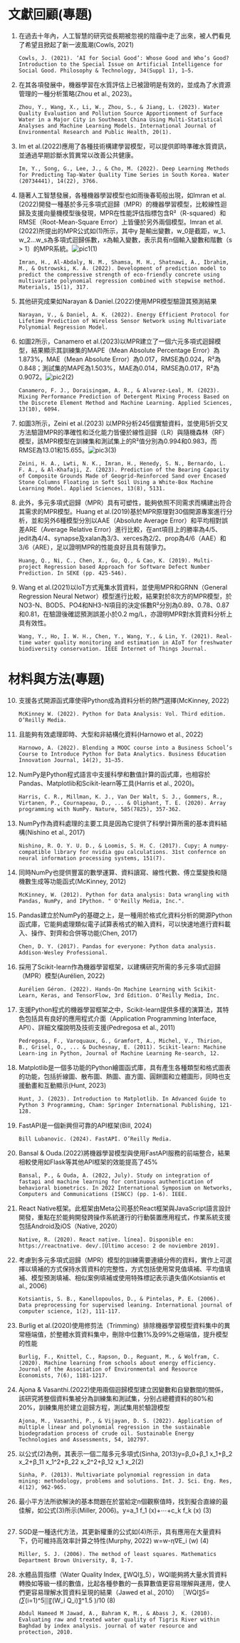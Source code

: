 # 文獻回顧(專題)
1. 在過去十年內，人工智慧的研究從長期被忽視的陰霾中走了出來，被人們看見了希望且掀起了新一波風潮(Cowls, 2021)
    ```
    Cowls, J. (2021). ‘AI for Social Good’: Whose Good and Who’s Good? Introduction to the Special Issue on Artificial Intelligence for Social Good. Philosophy & Technology, 34(Suppl 1), 1–5. 
    ```

2. 在其各項發展中，機器學習在水質評估上已被證明是有效的，並成為了水資源管理的一種分析策略(Zhou et al., 2023)。
    ```
    Zhou, Y., Wang, X., Li, W., Zhou, S., & Jiang, L. (2023). Water Quality Evaluation and Pollution Source Apportionment of Surface Water in a Major City in Southeast China Using Multi-Statistical Analyses and Machine Learning Models. International Journal of Environmental Research and Public Health, 20(1). 
    ```

3. Im et al.(2022)應用了各種技術構建學習模型，可以提供即時準確水質資訊，並通過早期診斷水質異常以改善公共健康。
    ```
    Im, Y., Song, G., Lee, J., & Cho, M. (2022). Deep Learning Methods for Predicting Tap-Water Quality Time Series in South Korea. Water (20734441), 14(22), 3766. 
    ```

4. 隨著人工智慧發展，各種機器學習模型也如雨後春筍般出現，如Imran et al.(2022)開發一種基於多元多項式迴歸（MPR）的機器學習模型，比較線性迴歸及支援向量機模型後發現，MPR在性能評估指標包含R²（R-squared）和RMSE（Root-Mean-Square Error）上皆優於另外兩個模型。Imran et al.(2022)所提出的MPR公式如(1)所示，其中y ̂是輸出變數，w_0是截距，w_1、w_2…w_s為多項式迴歸係數，x為輸入變數，表示具有n個輸入變數和階數（s > 1）的MPR系統。![pic1](<../image/Imran et al.(2022).png>)(1)
    ```
    Imran, H., Al-Abdaly, N. M., Shamsa, M. H., Shatnawi, A., Ibrahim, M., & Ostrowski, K. A. (2022). Development of prediction model to predict the compressive strength of eco-friendly concrete using multivariate polynomial regression combined with stepwise method. Materials, 15(1), 317.
    ```

5. 其他研究成果如Narayan & Daniel.(2022)使用MPR模型驗證其預測結果
    ```
    Narayan, V., & Daniel, A. K. (2022). Energy Efficient Protocol for Lifetime Prediction of Wireless Sensor Network using Multivariate Polynomial Regression Model.
    ```

6. 如圖2所示，Canamero et al.(2023)以MPR建立了一個六元多項式迴歸模型，結果顯示其訓練集的MAPE（Mean Absolute Percentage Error）為1.873%，MAE（Mean Absolute Error）為0.017，RMSE為0.024，R²為0.848；測試集的MAPE為1.503%，MAE為0.014，RMSE為0.017，R²為0.9072。![pic2](<../image/Canamero et al.(2023).png>)(2)
    ```
    Canamero, F. J., Doraisingam, A. R., & Alvarez-Leal, M. (2023). Mixing Performance Prediction of Detergent Mixing Process Based on the Discrete Element Method and Machine Learning. Applied Sciences, 13(10), 6094.
    ```

7. 如圖3所示，Zeini et al.(2023) 以MPR分析245個實驗資料，並使用5折交叉方法驗證MPR的準確性和泛化能力皆優於線性迴歸（LR）與隨機森林（RF）模型，該MPR模型在訓練集和測試集上的R²值分別為0.994和0.983，而RMSE為13.01和15.655。![pic3](<../image/Zeini et al.(2023).png>)(3)
    ```
    Zeini, H. A., Lwti, N. K., Imran, H., Henedy, S. N., Bernardo, L. F. A., & Al-Khafaji, Z. (2023). Prediction of the Bearing Capacity of Composite Grounds Made of Geogrid-Reinforced Sand over Encased Stone Columns Floating in Soft Soil Using a White-Box Machine Learning Model. Applied Sciences, 13(8), 5131.
    ```

8. 此外，多元多項式迴歸（MPR）具有可塑性，能夠依照不同需求而構建出符合其需求的MPR模型。Huang et al.(2019)基於MPR原理對30個開源專案進行分析，並和另外6種模型分別以AAE（Absolute Average Error）和平均相對誤差ARE（Average Relative Error）進行比較，在ant項目上的勝率為4/5、jedit為4/4、synapse及xalan為3/3、xerces為2/2、prop為4/6（AAE）和3/6（ARE），足以證明MPR的性能良好且具有競爭力。
    ```
    Huang, Q., Ni, C., Chen, X., Gu, Q., & Cao, K. (2019). Multi-project Regression based Approach for Software Defect Number Prediction. In SEKE (pp. 425-546).
    ```

9. Wang et al.(2021)以IoT方式蒐集水質資料，並使用MPR和GRNN（General Regression Neural Networ）模型進行比較，結果對於8次方的MPR模型，於NO3-N、BOD5、PO4和NH3-N項目的決定係數R²分別為0.89、0.78、0.87和0.81，在驗證後確認預測誤差小於0.2 mg/L，亦證明MPR對水質資料分析上具有效性。
    ```
    Wang, Y., Ho, I. W. H., Chen, Y., Wang, Y., & Lin, Y. (2021). Real-time water quality monitoring and estimation in AIoT for freshwater biodiversity conservation. IEEE Internet of Things Journal.
    ```

# 材料與方法(專題)
10. 支援各式開源函式庫使得Python成為資料分析的熱門選擇(McKinney, 2022)
    ```
    McKinney W. (2022). Python for Data Analysis: Vol. Third edition. O’Reilly Media.
    ```
    
11. 且能夠有效處理即時、大型和非結構化資料(Harnowo et al., 2022)
    ```
    Harnowo, A. (2022). Blending a MOOC course into a Business School’s Course to Introduce Python for Data Analytics. Business Education Innovation Journal, 14(2), 31–35.
    ```

12. NumPy是Python程式語言中支援科學和數值計算的函式庫，也相容於Pandas、Matplotlib和Scikit-learn等工具(Harris et al., 2020)。
    ```
    Harris, C. R., Millman, K. J., Van Der Walt, S. J., Gommers, R., Virtanen, P., Cournapeau, D., ... & Oliphant, T. E. (2020). Array programming with NumPy. Nature, 585(7825), 357-362.
    ```

13. NumPy作為資料處理的主要工具是因為它提供了科學計算所需的基本資料結構(Nishino et al., 2017)
    ```
    Nishino, R. O. Y. U. D., & Loomis, S. H. C. (2017). Cupy: A numpy-compatible library for nvidia gpu calculations. 31st confernce on neural information processing systems, 151(7).
    ```

14. 同時NumPy也提供豐富的數學運算、資料讀寫、線性代數、傅立葉變換和隨機數生成等功能函式(McKinney, 2012)
    ```
    McKinney, W. (2012). Python for data analysis: Data wrangling with Pandas, NumPy, and IPython. " O'Reilly Media, Inc.".
    ```

15. Pandas建立於NumPy的基礎之上，是一種用於格式化資料分析的開源Python函式庫，它能夠處理類似電子試算表格式的輸入資料，可以快速地進行資料載入、操作、對齊和合併等功能(Chen, 2017)
    ```
    Chen, D. Y. (2017). Pandas for everyone: Python data analysis. Addison-Wesley Professional.
    ```

16. 採用了Scikit-learn作為機器學習框架，以建構研究所需的多元多項式迴歸（MPR）模型(Aurélien, 2022)
    ```
    Aurélien Géron. (2022). Hands-On Machine Learning with Scikit-Learn, Keras, and TensorFlow, 3rd Edition. O’Reilly Media, Inc.
    ```

17. 支援Python程式的機器學習框架之中，Scikit-learn提供多樣的演算法，其特色包括具有良好的應用程式介面（Application Programming Interface, API）、詳細文檔說明及技術支援(Pedregosa et al., 2011)
    ```
    Pedregosa, F., Varoquaux, G., Gramfort, A., Michel, V., Thirion, B., Grisel, O., ... & Duchesnay, E. (2011). Scikit-learn: Machine Learn-ing in Python, Journal of Machine Learning Re-search, 12.
    ```

18. Matplotlib是一個多功能的Python繪圖函式庫，具有產生各種類型和格式圖表的功能，包括折線圖、散布圖、熱圖、直方圖、圓餅圖和立體圖形，同時也支援動畫和互動顯示(Hunt, 2023)
    ```
    Hunt, J. (2023). Introduction to Matplotlib. In Advanced Guide to Python 3 Programming, Cham: Springer International Publishing, 121-128.
    ```

19. FastAPI是一個新興但可靠的API框架(Bill, 2024)
    ```
    Bill Lubanovic. (2024). FastAPI. O’Reilly Media.
    ```

20. Bansal & Ouda.(2022)將機器學習模型與使用FastAPI服務的前端整合，結果相較使用如Flask等其他API框架的效能提高了45%
    ```
    Bansal, P., & Ouda, A. (2022, July). Study on integration of fastapi and machine learning for continuous authentication of behavioral biometrics. In 2022 International Symposium on Networks, Computers and Communications (ISNCC) (pp. 1-6). IEEE.
    ```

21. React Native框架。此框架由Meta公司基於React框架與JavaScript語言設計開發，重點在於能夠開發跨操作系統運行的行動裝置應用程式，作業系統支援包括Android及iOS（Native, 2020）
    ```
    Native, R. (2020). React native. línea]. Disponible en: https://reactnative. dev/.[Último acceso: 2 de noviembre 2019].
    ```

22. 考慮到多元多項式迴歸（MPR）模型的訓練需要連續分佈的資料，實作上可選擇以填補的方式保持水質資料的完整性，方式包括使用常見值填補、平均值填補、模型預測填補、相似案例填補或使用特殊標記表示遺失值(Kotsiantis et al., 2006)
    ```
    Kotsiantis, S. B., Kanellopoulos, D., & Pintelas, P. E. (2006). Data preprocessing for supervised leaning. International journal of computer science, 1(2), 111-117.
    ```

23. Burlig et al.(2020)使用修剪法（Trimming）排除機器學習模型資料集中的異常極端值，於整體水質資料集中，刪除中位數1%及99%之極端值，提升模型的性能
    ```
    Burlig, F., Knittel, C., Rapson, D., Reguant, M., & Wolfram, C. (2020). Machine learning from schools about energy efficiency. Journal of the Association of Environmental and Resource Economists, 7(6), 1181-1217.
    ```

24. Ajona & Vasanthi.(2022)使用兩個迴歸模型建立因變數和自變數間的關係，該研究將整個資料集被分為訓練集和測試集，分别占總體資料的80%和20%，訓練集用於建立迴歸方程，測試集用於驗證模型
    ```
    Ajona, M., Vasanthi, P., & Vijayan, D. S. (2022). Application of multiple linear and polynomial regression in the sustainable biodegradation process of crude oil. Sustainable Energy Technologies and Assessments, 54, 102797.
    ```

25. 以公式(2)為例，其表示一個二階多元多項式(Sinha, 2013)y=β_0+β_1 x_1+β_2 x_2+β_11 x_1^2+β_22 x_2^2+β_12 x_1 x_2(2)
    ```
    Sinha, P. (2013). Multivariate polynomial regression in data mining: methodology, problems and solutions. Int. J. Sci. Eng. Res, 4(12), 962-965.
    ```

26. 最小平方法所欲解決的基本問題在於當給定n個觀察值時，找到擬合直線的最佳解，如公式(3)所示(Miller, 2006)。y=a_1 f_1 (x)+⋯+c_k f_k (x)	(3)
    ```
    
    ```

27. SGD是一種迭代方法，其更新權重的公式如(4)所示，具有應用在大量資料下，仍可維持高效率計算之特性(Murphy, 2022)	w=w-η∇E_i (w)	(4)
    ```
    Miller, S. J. (2006). The method of least squares. Mathematics Department Brown University, 8, 1-7.
    ```

28. 水體品質指標（Water Quality Index, 〖WQI〗_5），WQI能夠將大量水質資料轉換如等級一樣的數值，比起各種參數的一長算數值更容易理解與運用，使人們更容易理解水質資料呈現的結果（Jawed et al., 2010）	〖WQI〗_5=(∑_(i=1)^5▒〖(W_i Q_i)〗^1.5 )/10	(8)
    ```
    Abdul Hameed M Jawad, A., Bahram K, M., & Abass J, K. (2010). Evaluating raw and treated water quality of Tigris River within Baghdad by index analysis. journal of water resource and protection, 2010.
    ```